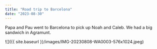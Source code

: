 ```yaml
---
title: "Road trip to Barcelona"
date: "2023-08-30"
---
```


Papa and Pau went to Barcelona to pick up Noah and Caleb. We had a big sandwich in Agramunt.

![]({{ site.baseurl }}/images/IMG-20230808-WA0003-576x1024.jpeg)
